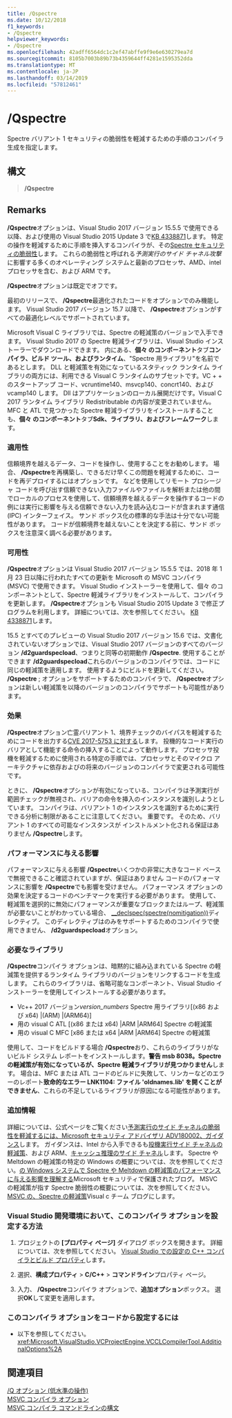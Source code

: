 ```yaml
---
title: /Qspectre
ms.date: 10/12/2018
f1_keywords:
- /Qspectre
helpviewer_keywords:
- /Qspectre
ms.openlocfilehash: 42adff6564dc1c2ef47abffe9f9e6e630279ea7d
ms.sourcegitcommit: 8105b7003b89b73b4359644ff4281e1595352dda
ms.translationtype: MT
ms.contentlocale: ja-JP
ms.lasthandoff: 03/14/2019
ms.locfileid: "57812461"
---
```

# <a name="qspectre"></a>/Qspectre

Spectre バリアント 1 セキュリティの脆弱性を軽減するための手順のコンパイラ生成を指定します。

## <a name="syntax"></a>構文

> **/Qspectre**

## <a name="remarks"></a>Remarks

**/Qspectre**オプションは、Visual Studio 2017 バージョン 15.5.5 で使用できる以降、および使用の Visual Studio 2015 Update 3 で[KB 4338871](https://support.microsoft.com/help/4338871/visual-studio-2015-update-3-spectre-variant-1-toolset-qspectre)します。 特定の操作を軽減するために手順を挿入するコンパイラが、その[Spectre セキュリティの脆弱性](https://spectreattack.com/spectre.pdf)します。 これらの脆弱性と呼ばれる*予測実行のサイド チャネル攻撃*に影響する多くのオペレーティング システムと最新のプロセッサ、AMD、intel プロセッサを含む、および ARM です。

**/Qspectre**オプションは既定でオフです。

最初のリリースで、 **/Qspectre**最適化されたコードをオプションでのみ機能します。 Visual Studio 2017 バージョン 15.7 以降で、 **/Qspectre**オプションがすべての最適化レベルでサポートされています。

Microsoft Visual C ライブラリでは、Spectre の軽減策のバージョンで入手できます。 Visual Studio 2017 の Spectre 軽減ライブラリは、Visual Studio インストーラーでダウンロードできます。 内にある、**個々 のコンポーネント**タブ**コンパイラ、ビルド ツール、およびランタイム**、"Spectre 用ライブラリ"を名前であるとします。 DLL と軽減策を有効になっているスタティック ランタイム ライブラリの両方には、利用できる Visual C ランタイムのサブセットです。VC + + のスタートアップ コード、vcruntime140、msvcp140、concrt140、および vcamp140 します。 Dll はアプリケーションのローカル展開だけです。Visual C 2017 ランタイム ライブラリ Redistributable の内容が変更されていません。 MFC と ATL で見つかった Spectre 軽減ライブラリをインストールすることも、**個々 のコンポーネント**タブ**Sdk、ライブラリ、およびフレームワーク**します。

### <a name="applicability"></a>適用性

信頼境界を越えるデータ、コードを操作し、使用することをお勧めします。 場合、 **/Qspectre**を再構築し、できるだけ早くこの問題を軽減するために、コードを再デプロイするにはオプションです。 などを使用してリモート プロシージャ コードを呼び出す信頼できない入力ファイルやファイルを解析または他の間でローカルのプロセスを使用して、信頼境界を越えるデータを操作するコードの例には実行に影響を与える信頼できない入力を読み込むコードが含まれます通信 (IPC) インターフェイス。 サンド ボックス化の標準的な手法は十分でない可能性があります。 コードが信頼境界を越えないことを決定する前に、サンド ボックスを注意深く調べる必要があります。

### <a name="availability"></a>可用性

**/Qspectre**オプションは Visual Studio 2017 バージョン 15.5.5 では、2018 年 1 月 23 日以降に行われたすべての更新を Microsoft の MSVC コンパイラ (MSVC) で使用できます。 Visual Studio インストーラーを使用して、個々 のコンポーネントとして、Spectre 軽減ライブラリをインストールして、コンパイラを更新します。 **/Qspectre**オプションも Visual Studio 2015 Update 3 で修正プログラムを利用します。 詳細については、次を参照してください。 [KB 4338871](https://support.microsoft.com/help/4338871)します。

15.5 とすべてのプレビューの Visual Studio 2017 バージョン 15.6 では、文書化されていないオプションでは、Visual Studio 2017 バージョンのすべてのバージョン **/d2guardspecload**、つまりと同等の初期動作 **/Qspectre**. 使用することができます **/d2guardspecload**これらのバージョンのコンパイラでは、コードに同じの軽減策を適用します。 使用するようにビルドを更新してください。 **/Qspectre** ; オプションをサポートするためのコンパイラで、 **/Qspectre**オプションは新しい軽減策を以降のバージョンのコンパイラでサポートも可能性があります。

### <a name="effect"></a>効果

**/Qspectre**オプション亡霊バリアント 1、境界チェックのバイパスを軽減するためにコードを出力する[CVE 2017-5753 に対する](https://nvd.nist.gov/vuln/detail/CVE-2017-5753)します。 投機的なコード実行のバリアとして機能する命令の挿入することによって動作します。 プロセッサ投機を軽減するために使用される特定の手順では、プロセッサとそのマイクロ アーキテクチャに依存およびの将来のバージョンのコンパイラで変更される可能性です。

ときに、 **/Qspectre**オプションが有効になっている、コンパイラは予測実行が範囲チェックが無視され、バリアの命令を挿入のインスタンスを識別しようとしています。 コンパイラは、バリアント 1 のインスタンスを識別するために実行できる分析に制限があることに注意してください。 重要です。 そのため、バリアント 1 のすべての可能なインスタンスが インストルメント化される保証はありません **/Qspectre**します。

### <a name="performance-impact"></a>パフォーマンスに与える影響

パフォーマンスに与える影響 **/Qspectre**いくつかの非常に大きなコード ベースで無視できること確認されていますが、保証はありません コードのパフォーマンスに影響を **/Qspectre**でも影響を受けません。 パフォーマンス オプションの効果を決定するコードのベンチマークを実行する必要があります。 使用して、軽減策を選択的に無効にパフォーマンスが重要なブロックまたはループ、軽減策が必要ないことがわかっている場合、 [__declspec(spectre(nomitigation))](../../cpp/spectre.md)ディレクティブ。 このディレクティブはのみをサポートするためのコンパイラで使用できません、 **/d2guardspecload**オプション。

### <a name="required-libraries"></a>必要なライブラリ

**/Qspectre**コンパイラ オプションは、暗黙的に組み込まれている Spectre の軽減策を提供するランタイム ライブラリのバージョンをリンクするコードを生成します。 これらのライブラリは、省略可能なコンポーネント、Visual Studio インストーラーを使用してインストールする必要があります。

- Vc++ 2017 バージョン*version_numbers* Spectre 用ライブラリ\[(x86 および x64) |(ARM) |(ARM64)]
- 用の visual C ATL \[(x86 または x64) |ARM |ARM64] Spectre の軽減策
- 用の visual C MFC \[x86 または x64 |ARM |ARM64] Spectre の軽減策

使用して、コードをビルドする場合 **/Qspectre**おり、これらのライブラリがないビルド システム レポートをインストールします。**警告 msb 8038。Spectre の軽減策が有効になっているが、Spectre 軽減ライブラリが見つかりません**します。 場合は、MFC または ATL コードのビルドに失敗して、リンカーなどのエラーのレポート**致命的なエラー LNK1104: ファイル 'oldnames.lib' を開くことができません**、これらの不足しているライブラリが原因になる可能性があります。

### <a name="additional-information"></a>追加情報

詳細については、公式ページをご覧ください[予測実行のサイド チャネルの脆弱性を軽減するには、Microsoft セキュリティ アドバイザリ ADV180002、ガイダンス](https://portal.msrc.microsoft.com/en-US/security-guidance/advisory/ADV180002)します。 ガイダンスは、Intel から入手できるも[投機実行サイド チャネルの軽減策](https://software.intel.com/sites/default/files/managed/c5/63/336996-Speculative-Execution-Side-Channel-Mitigations.pdf)、および ARM、[キャッシュ推理のサイド チャネル](https://developer.arm.com/-/media/Files/pdf/Cache_Speculation_Side-channels.pdf)します。 Spectre や Meltdown の軽減策の特定の Windows の概要については、次を参照してください。[の Windows システムで Spectre や Meltdown の軽減策のパフォーマンスに与える影響を理解する](https://cloudblogs.microsoft.com/microsoftsecure/2018/01/09/understanding-the-performance-impact-of-spectre-and-meltdown-mitigations-on-windows-systems/)Microsoft セキュリティで保護されたブログ。 MSVC の軽減策が指す Spectre 脆弱性の概要については、次を参照してください。 [MSVC の、Spectre の軽減策](https://blogs.msdn.microsoft.com/vcblog/2018/01/15/spectre-mitigations-in-msvc./)Visual c チーム ブログにします。

### <a name="to-set-this-compiler-option-in-the-visual-studio-development-environment"></a>Visual Studio 開発環境において、このコンパイラ オプションを設定する方法

1. プロジェクトの **[プロパティ ページ]** ダイアログ ボックスを開きます。 詳細については、次を参照してください。 [Visual Studio での設定の C++ コンパイラとビルド プロパティ](../working-with-project-properties.md)します。

1. 選択、**構成プロパティ** > **C/C++** > **コマンドライン**プロパティ ページ。

1. 入力、 **/Qspectre**コンパイラ オプションで、**追加オプション**ボックス。 選択**OK**して変更を適用します。

### <a name="to-set-this-compiler-option-programmatically"></a>このコンパイラ オプションをコードから設定するには

- 以下を参照してください。<xref:Microsoft.VisualStudio.VCProjectEngine.VCCLCompilerTool.AdditionalOptions%2A>

## <a name="see-also"></a>関連項目

[/Q オプション (低水準の操作)](q-options-low-level-operations.md)<br/>
[MSVC コンパイラ オプション](compiler-options.md)<br/>
[MSVC コンパイラ コマンドラインの構文](compiler-command-line-syntax.md)
